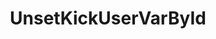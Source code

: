---
name: UnsetKickUserVarById
title: UnsetKickUserVarById
description: Permanently deletes the value of a specific Kick user variable by the user's ID
version: 1.0.0
---
